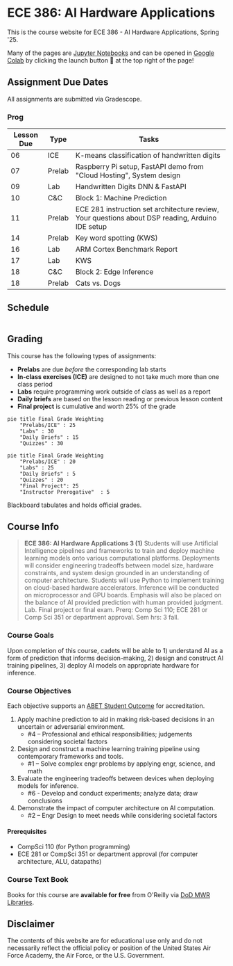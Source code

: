 # ECE 386: AI Hardware Applications

This is the course website for ECE 386 - AI Hardware Applications, Spring '25.

Many of the pages are [Jupyter Notebooks](https://docs.jupyter.org/en/latest/)
and can be opened in [Google Colab](https://colab.research.google.com/)
by clicking the launch button &#x1F680; at the top right of the page!

## Assignment Due Dates

All assignments are submitted via Gradescope.

### Prog

| **Lesson Due** | **Type** | **Tasks**                                                                                        |
|----------------|----------|--------------------------------------------------------------------------------------------------|
| 06             | ICE      | K-means classification of handwritten digits                                                     |
| 07             | Prelab   | Raspberry Pi setup, FastAPI demo from "Cloud Hosting", System design                             |
| 09             | Lab      | Handwritten Digits DNN & FastAPI                                                                 |
| 10             | C&C      | Block 1: Machine Prediction                                                                      |
| 11             | Prelab   | ECE 281 instruction set architecture review, Your questions about DSP reading, Arduino IDE setup |
| 14             | Prelab   | Key word spotting (KWS)                                                                          |
| 16             | Lab      | ARM Cortex Benchmark Report                                                                      |
| 17             | Lab      | KWS                                                                                              |
| 18             | C&C      | Block 2: Edge Inference                                                                          |
| 18             | Prelab   | Cats vs. Dogs                                                                                    |

## Schedule

```{tableofcontents}
```

## Grading

This course has the following types of assignments:

- **Prelabs** are due *before* the corresponding lab starts
- **In-class exercises (ICE)** are designed to not take much more than one class period
- **Labs** require programming work outside of class as well as a report
- **Daily briefs** are based on the lesson reading or previous lesson content
- **Final project** is cumulative and worth 25% of the grade

```{mermaid}
pie title Final Grade Weighting
    "Prelabs/ICE" : 25
    "Labs" : 30
    "Daily Briefs" : 15
    "Quizzes" : 30
```

```{mermaid}
pie title Final Grade Weighting
    "Prelabs/ICE" : 20
    "Labs" : 25
    "Daily Briefs" : 5
    "Quizzes" : 20
    "Final Project": 25
    "Instructor Prerogative​"  : 5
```

Blackboard tabulates and holds official grades.

## Course Info

> **ECE 386: AI Hardware Applications 3 (1)**
> Students will use Artificial Intelligence pipelines and frameworks to train and deploy machine learning models
> onto various computational platforms. Deployments will consider engineering tradeoffs between model size,
> hardware constraints, and system design grounded in an understanding of computer architecture.
> Students will use Python to implement training on cloud-based hardware accelerators. Inference will be conducted
> on microprocessor and GPU boards. Emphasis will also be placed on the balance of AI provided prediction with
> human provided judgment. Lab. Final project or final exam.
> Prerq: Comp Sci 110; ECE 281 or Comp Sci 351 or department approval. Sem hrs: 3 fall.

### Course Goals

Upon completion of this course, cadets will be able to 1) understand AI as a form of prediction that informs decision-making, 2) design and construct AI training pipelines, 3) deploy AI models on appropriate hardware for inference.​

### Course Objectives

Each objective supports an [ABET Student Outcome](https://www.abet.org/accreditation/accreditation-criteria/criteria-for-accrediting-engineering-programs-2024-2025/) for accreditation.

1. Apply machine prediction to aid in making risk-based decisions in an uncertain or adversarial environment.​
    - #4 – Professional and ethical responsibilities; judgements considering societal factors​
2. Design and construct a machine learning training pipeline using contemporary frameworks and tools.​
    - #1 – Solve complex engr problems by applying engr, science, and math​
3. Evaluate the engineering tradeoffs between devices when deploying models for inference.​
    - #6 - Develop and conduct experiments; analyze data; draw conclusions​
4. Demonstrate the impact of computer architecture on AI computation.​
    - #2 – Engr Design to meet needs while considering societal factors​

#### Prerequisites

- CompSci 110 (for Python programming)
- ECE 281 or CompSci 351 or department approval (for computer architecture, ALU, datapaths)

### Course Text Book

Books for this course are **available for free** from O'Reilly via [DoD MWR Libraries](https://www.dodmwrlibraries.org/).

## Disclaimer

The contents of this website are for educational use only and do not necessarily reflect the official policy
or position of the United States Air Force Academy, the Air Force, or the U.S. Government.
